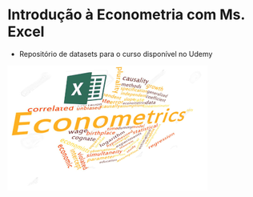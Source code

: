 # Introdução à Econometria com Ms. Excel

- Repositório de datasets para o curso disponível no Udemy

![](econometriaexcelred.png)
